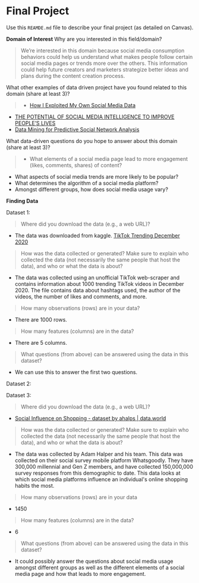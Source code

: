 # Final Project
Use this `REAMDE.md` file to describe your final project (as detailed on Canvas).

**Domain of Interest**
Why are you interested in this field/domain?
>We’re interested in this domain because social media consumption behaviors could help us understand what makes people follow certain social media pages or trends more over the others. This information could help future creators and marketers strategize better ideas and plans during the content creation process.

What other examples of data driven project have you found related to this domain (share at least 3)?
>- [How I Exploited My Own Social Media Data](https://towardsdatascience.com/how-i-exploited-my-own-social-media-data-84e886dcf10)
- [THE POTENTIAL OF SOCIAL MEDIA INTELLIGENCE TO IMPROVE PEOPLE’S LIVES](https://datacollaboratives.org/social-media.html)
- [Data Mining for Predictive Social Network Analysis](https://www.toptal.com/data-science/social-network-data-mining-for-predictive-analysis)


What data-driven questions do you hope to answer about this domain (share at least 3)?
>- What elements of a social media page lead to more engagement (likes, comments, shares) of content?
- What aspects of social media trends are more likely to be popular?
- What determines the algorithm of a social media platform?
- Amongst different groups, how does social media usage vary?

**Finding Data**

Dataset 1:

>Where did you download the data (e.g., a web URL)?
- The data was downloaded from kaggle. [TikTok Trending December 2020](https://www.kaggle.com/erikvdven/tiktok-trending-december-2020)

>How was the data collected or generated? Make sure to explain who collected the data (not necessarily the same people that host the data), and who or what the data is about?
- The data was collected using an unofficial TikTok web-scraper and contains information about 1000 trending TikTok videos in December 2020. The file contains data about hashtags used, the author of the videos, the number of likes and comments, and more.

>How many observations (rows) are in your data?
- There are 1000 rows.

>How many features (columns) are in the data?
- There are 5 columns.

>What questions (from above) can be answered using the data in this dataset?
- We can use this to answer the first two questions.

Dataset 2:

Dataset 3:

>Where did you download the data (e.g., a web URL)?
- [Social Influence on Shopping - dataset by ahalps | data.world](https://data.world/ahalps/social-influence-on-shopping)

>How was the data collected or generated? Make sure to explain who collected the data (not necessarily the same people that host the data), and who or what the data is about?
- The data was collected by Adam Halper and his team. This data was collected on their social survey mobile platform Whatsgoodly. They have 300,000 millennial and Gen Z members, and have collected 150,000,000 survey responses from this demographic to date. This data looks at which social media platforms influence an individual's online shopping habits the most.

>How many observations (rows) are in your data
- 1450

>How many features (columns) are in the data?
- 6

>What questions (from above) can be answered using the data in this dataset?
- It could possibly answer the questions about social media usage amongst different groups as well as the different elements of a social media page and how that leads to more engagement.
